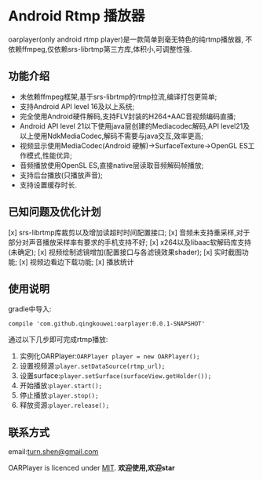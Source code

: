 # Android Rtmp 播放器
oarplayer(only android rtmp player)是一款简单到毫无特色的纯rtmp播放器,
不依赖ffmpeg,仅依赖srs-librtmp第三方库,体积小,可调整性强.

## 功能介绍
- 未依赖ffmpeg框架,基于srs-librtmp的rtmp拉流,编译打包更简单;
- 支持Android API level 16及以上系统;
- 完全使用Android硬件解码,支持FLV封装的H264+AAC音视频编码直播;
- Android API level 21以下使用java层创建的Mediacodec解码,API level21及以上使用NdkMediaCodec,解码不需要与java交互,效率更高;
- 视频显示使用MediaCodec(Android 硬解)->SurfaceTexture->OpenGL ES工作模式,性能优异;
- 音频播放使用OpenSL ES,直接native层读取音频解码帧播放;
- 支持后台播放(只播放声音);
- 支持设置缓存时长.

## 已知问题及优化计划
[x] srs-librtmp库裁剪以及增加读超时时间配置接口;
[x] 音频未支持重采样,对于部分对声音播放采样率有要求的手机支持不好;
[x] x264以及libaac软解码库支持(未确定);
[x] 视频绘制滤镜增加(配置接口与各滤镜效果shader);
[x] 实时截图功能;
[x] 视频边看边下载功能;
[x] 播放统计


## 使用说明
gradle中导入:
```
compile 'com.github.qingkouwei:oarplayer:0.0.1-SNAPSHOT'
```
通过以下几步即可完成rtmp播放:

1. 实例化OARPlayer:`OARPlayer player = new OARPlayer();`
2. 设置视频源:`player.setDataSource(rtmp_url);`
3. 设置surface:`player.setSurface(surfaceView.getHolder());`
4. 开始播放:`player.start();`
5. 停止播放:`player.stop();`
6. 释放资源:`player.release();`
## 联系方式
email:turn.shen@gmail.com

OARPlayer is licenced under [MIT](https://github.com/qingkouwei/oarplayer/blob/master/LICENSE).
**欢迎使用,欢迎star**
